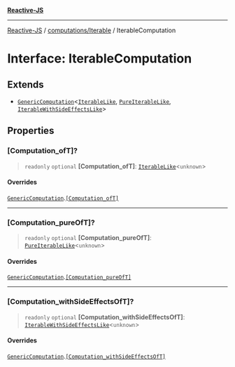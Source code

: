 [**Reactive-JS**](../../../README.md)

***

[Reactive-JS](../../../README.md) / [computations/Iterable](../README.md) / IterableComputation

# Interface: IterableComputation

## Extends

- [`GenericComputation`](../../interfaces/GenericComputation.md)\<[`IterableLike`](../../interfaces/IterableLike.md), [`PureIterableLike`](../../interfaces/PureIterableLike.md), [`IterableWithSideEffectsLike`](../../interfaces/IterableWithSideEffectsLike.md)\>

## Properties

### \[Computation\_ofT\]?

> `readonly` `optional` **\[Computation\_ofT\]**: [`IterableLike`](../../interfaces/IterableLike.md)\<`unknown`\>

#### Overrides

[`GenericComputation`](../../interfaces/GenericComputation.md).[`[Computation_ofT]`](../../interfaces/GenericComputation.md#computation_oft)

***

### \[Computation\_pureOfT\]?

> `readonly` `optional` **\[Computation\_pureOfT\]**: [`PureIterableLike`](../../interfaces/PureIterableLike.md)\<`unknown`\>

#### Overrides

[`GenericComputation`](../../interfaces/GenericComputation.md).[`[Computation_pureOfT]`](../../interfaces/GenericComputation.md#computation_pureoft)

***

### \[Computation\_withSideEffectsOfT\]?

> `readonly` `optional` **\[Computation\_withSideEffectsOfT\]**: [`IterableWithSideEffectsLike`](../../interfaces/IterableWithSideEffectsLike.md)\<`unknown`\>

#### Overrides

[`GenericComputation`](../../interfaces/GenericComputation.md).[`[Computation_withSideEffectsOfT]`](../../interfaces/GenericComputation.md#computation_withsideeffectsoft)
